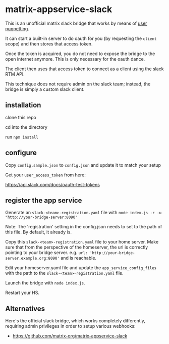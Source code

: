 # matrix-appservice-slack

This is an unofficial matrix slack bridge that works by means of [user puppetting](https://github.com/AndrewJDR/matrix-puppet-bridge).

It can start a built-in server to do oauth for you (by requesting the `client` scope) and then stores that access token.

Once the token is acquired, you do not need to expose the bridge to the open internet anymore. This is only necessary for the oauth dance.

The client then uses that access token to connect as a client using the slack RTM API.

This technique does not require admin on the slack team; instead, the bridge is simply a custom slack client.

## installation

clone this repo

cd into the directory

run `npm install`

## configure

Copy `config.sample.json` to `config.json` and update it to match your setup

Get your `user_access_token` from here:

https://api.slack.com/docs/oauth-test-tokens

## register the app service

Generate an `slack-<team>-registration.yaml` file with `node index.js -r -u "http://your-bridge-server:8090"`

Note: The 'registration' setting in the config.json needs to set to the path of this file. By default, it already is.

Copy this `slack-<team>-registration.yaml` file to your home server. Make sure that from the perspective of the homeserver, the url is correctly pointing to your bridge server. e.g. `url: 'http://your-bridge-server.example.org:8090'` and is reachable.

Edit your homeserver.yaml file and update the `app_service_config_files` with the path to the `slack-<team>-registration.yaml` file.

Launch the bridge with ```node index.js```.

Restart your HS.

## Alternatives

Here's the official slack bridge, which works completely differently, requiring admin privileges in order to setup various webhooks:

* https://github.com/matrix-org/matrix-appservice-slack

